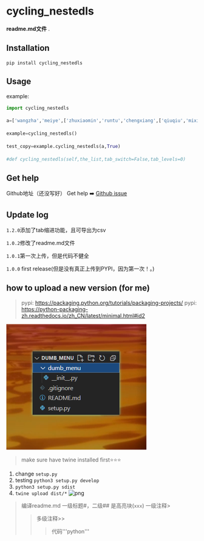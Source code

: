# cycling_nestedls

**readme.md文件** .

## Installation

```
pip install cycling_nestedls
```

## Usage

example:

```python
import cycling_nestedls

a=['wangzha','meiye',['zhuxiaomin','runtu','chengxiang',['qiuqiu','mixian']]]

example=cycling_nestedls()

test_copy=example.cycling_nestedls(a,True)

#def cycling_nestedls(self,the_list,tab_switch=False,tab_levels=0)

```

## Get help

Github地址（还没写好）
Get help ➡️ [Github issue](https://github.com/sgys22/picture_url)

## Update log

`1.2.0`添加了tab缩进功能，且可导出为csv

`1.0.2`修改了readme.md文件

`1.0.1`第一次上传，但是代码不健全

`1.0.0` first release(但是没有真正上传到PYPI，因为第一次！。)

## how to upload a new version (for me)

>pypi: https://packaging.python.org/tutorials/packaging-projects/
>pypi: https://python-packaging-zh.readthedocs.io/zh_CN/latest/minimal.html#id2

![png](https://raw.githubusercontent.com/cornradio/imgs/main/20230218220613.png)


> make sure have twine installed first⭐⭐⭐
1. change `setup.py`
2. testing `python3 setup.py develop`
3. `python3 setup.py sdist`
4. `twine upload dist/*`
![png](E:\ForDocument\Code_items\ForPython\cut_up_04-21_21-14-26.png)

> 编译readme.md
> 一级标题#，二级##
>是高亮块(`xxx`)
> 一级注释>
>> 多级注释>>
>>>代码'''python'''

